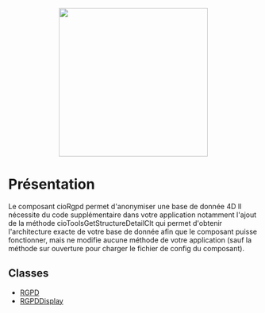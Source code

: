 <p align="center"><a href="http://www.connect-io.fr" target="_blank">
    <img src="https://www.connect-io.fr/www/img/Connect-IO-noir.svg" width="300px">
</a></p>

# Présentation
Le composant cioRgpd permet d'anonymiser une base de donnée 4D
Il nécessite du code supplémentaire dans votre application notamment l'ajout de la méthode cioToolsGetStructureDetailClt qui permet d'obtenir l'architecture exacte de votre base de donnée afin que le composant puisse fonctionner, mais ne modifie aucune méthode de votre application (sauf la méthode sur ouverture pour charger le fichier de config du composant).

## Classes
* [RGPD](Documentation/Classes/RGPD.md)
* [RGPDDisplay](Documentation/Classes/RGPDDisplay.md)
